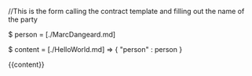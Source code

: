 //This is the form calling the contract template and filling out the name of the party

$ person = [./MarcDangeard.md]

$ content = [./HelloWorld.md] => {
	"person" : person
}

{{content}}